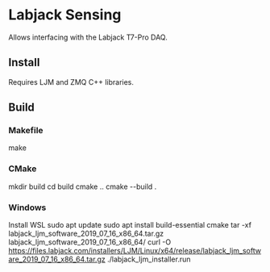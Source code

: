 # Labjack Sensing

Allows interfacing with the Labjack T7-Pro DAQ. 

## Install 
Requires LJM and ZMQ C++ libraries. 

## Build
### Makefile
make 
### CMake
mkdir build
cd build
cmake ..
cmake --build . 

### Windows 
Install WSL 
sudo apt update 
sudo apt install build-essential cmake 
tar -xf labjack_ljm_software_2019_07_16_x86_64.tar.gz labjack_ljm_software_2019_07_16_x86_64/
curl -O https://files.labjack.com/installers/LJM/Linux/x64/release/labjack_ljm_software_2019_07_16_x86_64.tar.gz
./labjack_ljm_installer.run

